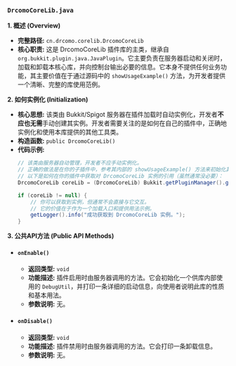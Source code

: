 ### `DrcomoCoreLib.java`

**1. 概述 (Overview)**

  * **完整路径:** `cn.drcomo.corelib.DrcomoCoreLib`
  * **核心职责:** 这是 DrcomoCoreLib 插件库的主类，继承自 `org.bukkit.plugin.java.JavaPlugin`。它主要负责在服务器启动和关闭时，加载和卸载本核心库，并向控制台输出必要的信息。它本身不提供任何业务功能，其主要价值在于通过源码中的 `showUsageExample()` 方法，为开发者提供一个清晰、完整的库使用范例。

**2. 如何实例化 (Initialization)**

  * **核心思想:** 该类由 Bukkit/Spigot 服务器在插件加载时自动实例化，开发者**不应也无需**手动创建其实例。开发者需要关注的是如何在自己的插件中，正确地实例化和使用本库提供的其他工具类。
  * **构造函数:** `public DrcomoCoreLib()`
  * **代码示例:**
    ```java
    // 该类由服务器自动管理，开发者不应手动实例化。
    // 正确的做法是在你的子插件中，参考其内部的 showUsageExample() 方法来初始化其他工具。
    // 以下是如何在你的插件中获取对 DrcomoCoreLib 实例的引用（虽然通常没必要）：
    DrcomoCoreLib coreLib = (DrcomoCoreLib) Bukkit.getPluginManager().getPlugin("DrcomoCoreLib");

    if (coreLib != null) {
        // 你可以获取到实例，但通常不会直接与它交互。
        // 它的价值在于作为一个加载入口和提供用法示例。
        getLogger().info("成功获取到 DrcomoCoreLib 实例。");
    }
    ```

**3. 公共API方法 (Public API Methods)**

  * #### `onEnable()`

      * **返回类型:** `void`
      * **功能描述:** 插件启用时由服务器调用的方法。它会初始化一个供库内部使用的 `DebugUtil`，并打印一条详细的启动信息，向使用者说明此库的性质和基本用法。
      * **参数说明:** 无。

  * #### `onDisable()`

      * **返回类型:** `void`
      * **功能描述:** 插件禁用时由服务器调用的方法。它会打印一条卸载信息。
      * **参数说明:** 无。

